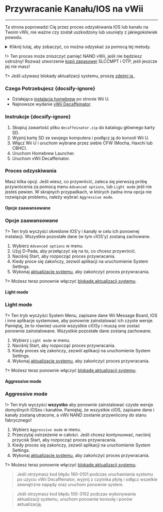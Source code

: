# Przywracanie Kanału/IOS na vWii
---
Ta strona poprowadzi Cię przez proces odzyskiwania IOS lub kanału na Twoim vWii, nie ważne czy został uszkodzony lub usunięty z jakiegokolwiek powodu.

<details>
<summary>Kliknij tutaj, aby zobaczyć, co można odzyskać za pomocą tej metody.</summary>

- Wii Menu Manual
- vWii System Channel
- Region Select
- System Menu
- Mii Channel
- Wii U Menu
- Wii Shop Channel
- IOS 9
- IOS 12
- IOS 13
- IOS 14
- IOS 15
- IOS 17
- IOS 21
- IOS 22
- IOS 28
- IOS 31
- IOS 33
- IOS 34
- IOS 35
- IOS 36
- IOS 37
- IOS 38
- IOS 41
- IOS 43
- IOS 45
- IOS 46
- IOS 48
- IOS 53
- IOS 55
- IOS 56
- IOS 57
- IOS 58
- IOS 59
- IOS 62
- IOS 80
- BC-NAND
- BC-WFS

</details>

!> Ten proces może zniszczyć pamięć NAND vWii, jeśli nie będziesz ostrożny! Rozważ utworzenie [kopii zapasowej](mocha/online-exploit/nand-backup) SLCCMPT i OTP, jeśli jeszcze jej nie masz!

?> Jeśli używasz blokady aktualizacji systemu, proszę [zdejmi ją ](unblock-updates).

### Czego Potrzebujesz {docsify-ignore}

- Działająca [instalacja homebrew](introduction) po stronie Wii U.
- Najnowsze wydanie [vWii Decaffeinator](https://github.com/GaryOderNichts/vWii-Decaffeinator/releases).

### Instrukcje {docsify-ignore}

1. Skopiuj zawartość pliku `decaffeinator.zip` do katalogu głównego karty SD.
1. Wyjmij kartę SD ze swojego komputera i podłącz ją do konsoli Wii U.
1. Włącz Wii U i uruchom wybrane przez siebie CFW (Mocha, Haxchi lub CBHC).
1. Uruchom Homebrew Launcher.
1. Uruchom vWii Decaffeinator.

### Proces odzyskiwania

Masz kilka opcji. Jeśli wiesz, co przywrócić, zaleca się pierwszą próbę przywrócenia za pomocą menu `Advanced options`, lub `Light mode` jeśli nie jesteś pewien. W skrajnych przypadkach, w których żadna inna opcja nie rozwiązuje problemu, należy wybrać `Aggressive mode`.

<!-- tabs:start -->

#### **Opcje zaawansowane**

### Opcje zaawansowane

?> Ten tryb wyczyści określone IOS'y i kanały w celu ich ponownej instalacji. Wszystkie pozostałe dane (w tym cIOS'y) zostaną zachowane.

1. Wybierz `Advanced options` w menu.
1. Użyj D-Pada, aby przełączyć się na to, co chcesz przywrócić.
1. Naciśnij Start, aby rozpocząć proces przywracania.
1. Kiedy proce się zakończy, zezwól aplikacji na uruchomienie System Settings.
1. Wykonaj [aktualizację systemu](https://en-americas-support.nintendo.com/app/answers/detail/a_id/1136/~/how-to-perform-a-system-update), aby zakończyć proces przywracania.

?> Możesz teraz ponownie włączyć [blokadę aktualizacji systemu](block-updates).

#### **Light mode**

### Light mode

?> Ten tryb wyczyści System Menu, zapisane dane Wii Message Board, IOS i inne aplikacje systemowe, aby ponownie zainstalować ich czyste wersje. Pamiętaj, że to również usunie wszystkie cIOSy i muszą one zostać ponownie zainstalowane. Wszystkie pozostałe dane zostaną zachowane.

1. Wybierz `Light mode` w menu.
1. Naciśnij Start, aby rozpocząć proces przywracania.
1. Kiedy proces się zakończy, zezwól aplikacji na uruchomienie System Settings.
1. Wykonaj [aktualizację systemu](https://en-americas-support.nintendo.com/app/answers/detail/a_id/1136/~/how-to-perform-a-system-update), aby zakończyć proces przywracania.

?> Możesz teraz ponownie włączyć [blokadę aktualizacji systemu](block-updates).

#### **Aggressive mode**

### Aggressive mode

!> Ten tryb wyczyści **wszystko** aby ponownie zainstalować czyste wersje domyślnych IOSes i kanałów. Pamiętaj, że wszystkie cIOS, zapisane dane i kanały zostaną utracone, a vWii NAND zostanie przywrócony do stanu fabrycznego!

1. Wybierz `Aggressive mode` w menu.
1. Przeczytaj ostrzeżenie w całości. Jeśli chcesz kontynuować, naciśnij przycisk Start, aby rozpocząć proces przywracania.
1. Kiedy proces się zakończy, zezwól aplikacji na uruchomienie System Settings.
1. Wykonaj [aktualizację systemu](https://en-americas-support.nintendo.com/app/answers/detail/a_id/1136/~/how-to-perform-a-system-update), aby zakończyć proces przywracania.

?> Możesz teraz ponownie włączyć [blokadę aktualizacji systemu](block-updates).

> Jeśli otrzymasz kod błędu 160-0101 podczas uruchamiania systemu po użyciu vWii Decaffeinator, wyjmij z czytnika płytę i odłącz wszelkie zewnętrzne napędy oraz uruchom ponownie system.

<!-- tabs:end -->

> Jeśli otrzymasz kod błędu 105-3102 podczas wykonywania aktualizacji systemu, uruchom ponownie konsolę i ponów aktualizację.